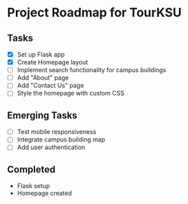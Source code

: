 # Project Roadmap for TourKSU

## Tasks
- [x] Set up Flask app
- [x] Create Homepage layout
- [ ] Implement search functionality for campus buildings
- [ ] Add "About" page
- [ ] Add "Contact Us" page
- [ ] Style the homepage with custom CSS

## Emerging Tasks
- [ ] Test mobile responsiveness
- [ ] Integrate campus building map
- [ ] Add user authentication

## Completed
- Flask setup
- Homepage created


